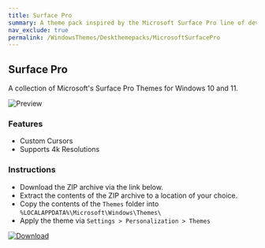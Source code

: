 ```yaml
---
title: Surface Pro
summary: A theme pack inspired by the Microsoft Surface Pro line of devices
nav_exclude: true
permalink: /WindowsThemes/Deskthemepacks/MicrosoftSurfacePro
---
```

## Surface Pro

A collection of Microsoft's Surface Pro Themes for Windows 10 and 11.

![Preview](https://gitlab.com/the-back-room/deskthemepacks/sfw/surface-pro/-/raw/main/Extras/Preview.bmp)

### Features

- Custom Cursors
- Supports 4k Resolutions

### Instructions

- Download the ZIP archive via the link below.
- Extract the contents of the ZIP archive to a location of your choice.
- Copy the contents of the `Themes` folder into `%LOCALAPPDATA%\Microsoft\Windows\Themes\`
- Apply the theme via `Settings > Personalization > Themes`

[![Download](https://img.shields.io/badge/Download-black?style=plastic&logo=gitlab&logoColor=white&logoSize=auto&labelColor=red&color=black&cacheSeconds=3600)](https://gitlab.com/the-back-room/deskthemepacks/sfw/surface-pro/-/archive/main/surface-pro-main.zip)
